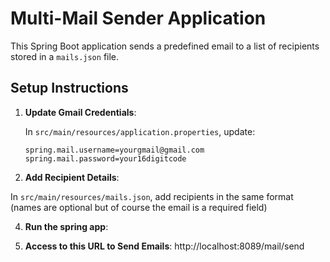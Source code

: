 # Multi-Mail Sender Application

This Spring Boot application sends a predefined email to a list of recipients stored in a `mails.json` file.

## Setup Instructions

1. **Update Gmail Credentials**:

   In `src/main/resources/application.properties`, update:

   ```properties
   spring.mail.username=yourgmail@gmail.com
   spring.mail.password=your16digitcode

2. **Add Recipient Details**:
   
  In `src/main/resources/mails.json`, add recipients in the same format (names are optional but of course the email is a required field)

4. **Run the spring app**:

5. **Access to this URL to Send Emails**:
  http://localhost:8089/mail/send
